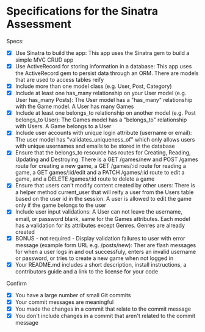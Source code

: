 # Specifications for the Sinatra Assessment

Specs:
- [x] Use Sinatra to build the app: This app uses the Sinatra gem to build a simple MVC CRUD app
- [x] Use ActiveRecord for storing information in a database: This app uses the ActiveRecord gem to persist data through an ORM. There are models that are used to access tables reify 
- [x] Include more than one model class (e.g. User, Post, Category)
- [x] Include at least one has_many relationship on your User model (e.g. User has_many Posts): The User model has a "has_many" relationship with the Game model. A User has many Games
- [x] Include at least one belongs_to relationship on another model (e.g. Post belongs_to User): The Games model has a "belongs_to" relationship with Users. A Game belongs to a User
- [x] Include user accounts with unique login attribute (username or email): The user model has "validates_uniqueness_of" which only allows users with unique usernames and emails to be stored in the database
- [x] Ensure that the belongs_to resource has routes for Creating, Reading, Updating and Destroying: There is a GET /games/new and POST /games route for creating a new game, a GET /games/:id route for reading a game, a GET games/:id/edit and a PATCH /games/:id route to edit a game, and a DELETE /games/:id route to delete a game
- [x] Ensure that users can't modify content created by other users: There is a helper method current_user that will reify a user from the Users table based on the user id in the session. A user is allowed to edit the game only if the game belongs to the user  
- [x] Include user input validations: A User can not leave the username, email, or password blank, same for the Games attributes. Each model has a validation for its attributes except Genres. Genres are already created
- [x] BONUS - not required - Display validation failures to user with error message (example form URL e.g. /posts/new): Ther are flash messages for when a user logs in and out successfuly, enters an invalid username or password, or tries to create a new game when not logged in
- [x] Your README.md includes a short description, install instructions, a contributors guide and a link to the license for your code

Confirm
- [x] You have a large number of small Git commits
- [x] Your commit messages are meaningful
- [x] You made the changes in a commit that relate to the commit message
- [x] You don't include changes in a commit that aren't related to the commit message
